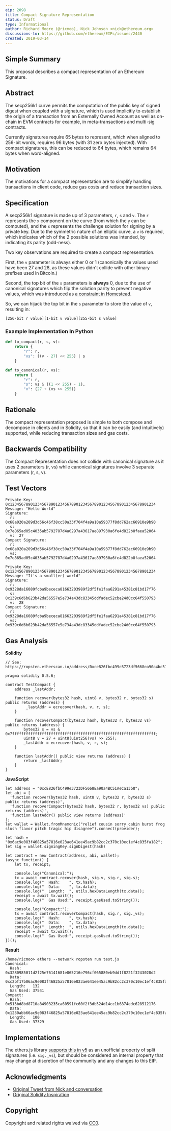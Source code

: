 ```yaml
---
eip: 2098
title: Compact Signature Representation
status: Draft
type: Informational
author: Richard Moore (@ricmoo), Nick Johnson <nick@ethereum.org>
discussions-to: https://github.com/ethereum/EIPs/issues/2440
created: 2019-03-14
---
```


## Simple Summary

This proposal describes a compact representation of an Ethereum Signature.


## Abstract

The secp256k1 curve permits the computation of the public key of signed
digest when coupled with a signature, which is used implicitly to
establish the origin of a transaction from an Externally Owned Account
as well as on-chain in EVM contracts for example, in meta-transactions and
multi-sig contracts.

Currently signatures require 65 bytes to represent, which when aligned
to 256-bit words, requires 96 bytes (with 31 zero bytes injected). With
compact signatures, this can be reduced to 64 bytes, which remains 64
bytes when word-aligned.


## Motivation

The motivations for a compact representation are to simplify handling
transactions in client code, reduce gas costs and reduce transaction sizes.


## Specification

A secp256k1 signature is made up of 3 parameters, `r`, `s` and `v`. The `r`
represents the `x` component on the curve (from which the `y` can be
computed), and the `s` represents the challenge solution for signing by a
private key. Due to the symmetric nature of an elliptic curve, a `v` is
required, which indicates which of the 2 possible solutions was intended,
by indicating its parity (odd-ness).

Two key observations are required to create a compact representation.

First, the `v` parameter is always either 0 or 1 (canonically the values used
have been 27 and 28, as these values didn't collide with other binary prefixes
used in Bitcoin.)

Second, the top bit of the `s` parameters is **always** 0, due to the use of
canonical signatures which flip the solution parity to prevent negative values,
which was introduced as [a constraint in Homestead](http://eips.ethereum.org/EIPS/eip-2).

So, we can hijack the top bit in the `s` parameter to store the value of `v`, resulting in:

```
[256-bit r value][1-bit v value][255-bit s value]
```


### Example Implementation In Python

```python
def to_compact(r, s, v):
    return {
        "r": r,
        "vs": ((v - 27) << 255) | s
    }

def to_canonical(r, vs):
    return {
        "r": r,
        "s": vs & ((1 << 255) - 1),
        "v": (27 + (vs >> 255))
    }
```


## Rationale

The compact representation proposed is simple to both compose and decompose
in clients and in Solidity, so that it can be easily (and intuitively) supported,
while reducing transaction sizes and gas costs.


## Backwards Compatibility

The Compact Representation does not collide with canonical signature as
it uses 2 parameters (r, vs) while canonical signatures involve 3
separate parameters (r, s, v).


## Test Vectors

```
Private Key: 0x1234567890123456789012345678901234567890123456789012345678901234
Message: "Hello World"
Signature:
  r:  0x68a020a209d3d56c46f38cc50a33f704f4a9a10a59377f8dd762ac66910e9b90
  s:  0x7e865ad05c4035ab5792787d4a0297a43617ae897930a6fe4d822b8faea52064
  v:  27
Compact Signature:
  r:  0x68a020a209d3d56c46f38cc50a33f704f4a9a10a59377f8dd762ac66910e9b90
  vs: 0x7e865ad05c4035ab5792787d4a0297a43617ae897930a6fe4d822b8faea52064
```

```
Private Key: 0x1234567890123456789012345678901234567890123456789012345678901234
Message: "It's a small(er) world"
Signature:
  r:  0x9328da16089fcba9bececa81663203989f2df5fe1faa6291a45381c81bd17f76
  s:  0x139c6d6b623b42da56557e5e734a43dc83345ddfadec52cbe24d0cc64f550793
  v:  28
Compact Signature:
  r:  0x9328da16089fcba9bececa81663203989f2df5fe1faa6291a45381c81bd17f76
  vs: 0x939c6d6b623b42da56557e5e734a43dc83345ddfadec52cbe24d0cc64f550793  
```


## Gas Analysis

**Solidity**

```
// See: https://ropsten.etherscan.io/address/0xce826fbc499e3723df5668ea90a4bc51aeca13b8

pragma solidity 0.5.6;

contract TestCompact {
    address _lastAddr;
    
    function recover(bytes32 hash, uint8 v, bytes32 r, bytes32 s) public returns (address) {
         _lastAddr = ecrecover(hash, v, r, s);
    }

    function recoverCompact(bytes32 hash, bytes32 r, bytes32 vs) public returns (address) {
        bytes32 s = vs & 0x7fffffffffffffffffffffffffffffffffffffffffffffffffffffffffffffff;
        uint8 v = 27 + uint8(uint256(vs) >> 255);
        _lastAddr = ecrecover(hash, v, r, s);
    }
    
    function lastAddr() public view returns (address) {
        return _lastAddr;
    }
}
```

**JavaScript**

```
let address = "0xcE826fbC499e3723DF5668Ea90a4BC51AeCa13b8";
let abi = [
  'function recover(bytes32 hash, uint8 v, bytes32 r, bytes32 s) public returns (address)',
  'function recoverCompact(bytes32 hash, bytes32 r, bytes32 vs) public returns (address)',
  'function lastAddr() public view returns (address)'
];
let wallet = Wallet.fromMnemonic("relief cousin sorry cabin burst frog slush flavor pitch tragic hip disagree").connect(provider);

let hash = "0x6ac9e083f46825a57816e023ae641ee45ac9b82cc2c370c10ec1ef4c835fa182";
let sig = wallet.signingKey.signDigest(hash)

let contract = new Contract(address, abi, wallet);
(async function() {
    let tx, receipt;

    console.log("Canonical:");
    tx = await contract.recover(hash, sig.v, sig.r, sig.s);
    console.log("  Hash:    ", tx.hash);
    console.log("  Data:    ", tx.data);
    console.log("  Length:  ", utils.hexDataLength(tx.data));  
    receipt = await tx.wait();
    console.log("  Gas Used:", receipt.gasUsed.toString());

    console.log("Compact:");
    tx = await contract.recoverCompact(hash, sig.r, sig._vs);
    console.log("  Hash:    ", tx.hash);
    console.log("  Data:    ", tx.data);
    console.log("  Length:  ", utils.hexDataLength(tx.data));
    receipt = await tx.wait();
    console.log("  Gas Used:", receipt.gasUsed.toString());
})();
```


**Result**

```
/home/ricmoo> ethers --network ropsten run test.js 
Canonical:
  Hash:     0x3280985011d2f25e76141681e865216e796cf065880eb9dd1f8221f3243028d2
  Data:     0xc2bf17b06ac9e083f46825a57816e023ae641ee45ac9b82cc2c370c10ec1ef4c835fa182000000000000000000000000000000000000000000000000000000000000001be95b1a8633ee7ff851f68cf4303030b1e2596d686cafd9803cef74919a9139291c492d05696da754cf342bec961d00d9f7dfac3ab90b1e9352177c7b9bfa2a5d
  Length:   132
  Gas Used: 37541
Compact:
  Hash:     0x513bd8bd8710a84903235ca60591fc60f2f3db524d14cc1b6874edc628512176
  Data:     0x1230abb66ac9e083f46825a57816e023ae641ee45ac9b82cc2c370c10ec1ef4c835fa182e95b1a8633ee7ff851f68cf4303030b1e2596d686cafd9803cef74919a9139291c492d05696da754cf342bec961d00d9f7dfac3ab90b1e9352177c7b9bfa2a5d
  Length:   100
  Gas Used: 37329
```


## Implementations

The ethers.js library [supports this in v5](https://github.com/ethers-io/ethers.js/blob/ethers-v5-beta/packages/bytes/src.ts/index.ts#L323)
as an unofficial property of split signatures (i.e. `sig._vs`), but should be
considered an internal property that may change at discretion of the community
and any changes to this EIP.


## Acknowledgments

- [Original Tweet from Nick and conversation](https://twitter.com/nicksdjohnson/status/1030830279487709185)
- [Original Solidity Inspiration](https://github.com/HarryR/solcrypto/blob/01a3c5d91053f3b8bffde328146d5f18015ebfed/contracts/ECDSA.sol#L6)


## Copyright

Copyright and related rights waived via [CC0](https://creativecommons.org/publicdomain/zero/1.0/).

